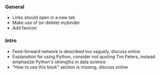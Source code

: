 ### General
* Links should open in a new tab
* Make use of (or delete) mybinder
* Add favicon

### Intro
* Feed-forward network is described too vaguely, discuss online
* Explanation for using Python, consider not quoting Tim Peters, instead emphasize Python's strengths in data science
* "How to use this book" section is missing, discuss online
